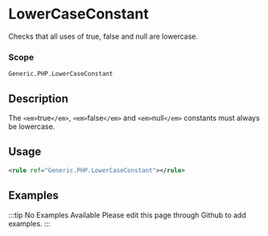 # LowerCaseConstant

Checks that all uses of true, false and null are lowercase.

### Scope

`Generic.PHP.LowerCaseConstant`

## Description

The `<em>`true`</em>`, `<em>`false`</em>` and `<em>`null`</em>` constants must always be lowercase.

## Usage

```xml
<rule ref="Generic.PHP.LowerCaseConstant"></rule>
```

## Examples

:::tip No Examples Available
Please edit this page through Github to add examples.
:::